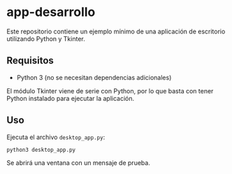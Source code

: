 # app-desarrollo

Este repositorio contiene un ejemplo mínimo de una aplicación de escritorio utilizando Python y Tkinter.

## Requisitos

- Python 3 (no se necesitan dependencias adicionales)

El módulo Tkinter viene de serie con Python, por lo que basta con tener Python
instalado para ejecutar la aplicación.

## Uso

Ejecuta el archivo `desktop_app.py`:

```bash
python3 desktop_app.py
```

Se abrirá una ventana con un mensaje de prueba.

